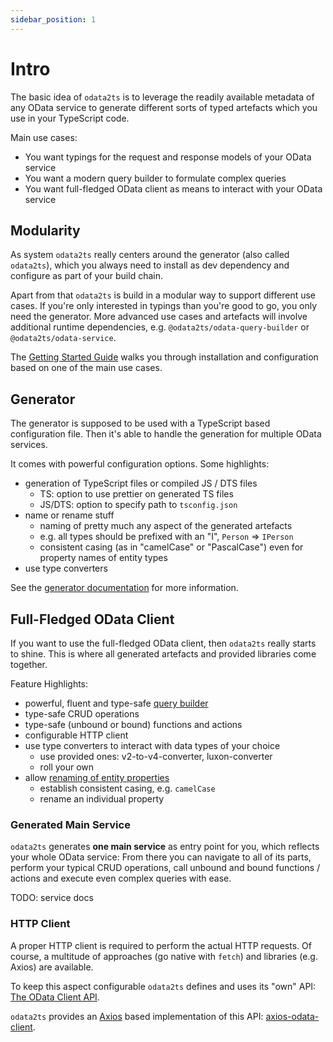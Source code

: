 ```yaml
---
sidebar_position: 1
---
```


# Intro

The basic idea of `odata2ts` is to leverage the readily available metadata of any OData service
to generate different sorts of typed artefacts which you use in your TypeScript code.

Main use cases:

- You want typings for the request and response models of your OData service
- You want a modern query builder to formulate complex queries
- You want full-fledged OData client as means to interact with your OData service

## Modularity

As system `odata2ts` really centers around the generator (also called `odata2ts`),
which you always need to install as dev dependency and configure as part of your build chain.

Apart from that `odata2ts` is build in a modular way to support different use cases.
If you're only interested in typings than you're good to go, you only need the generator.
More advanced use cases and artefacts will involve additional runtime dependencies, e.g.
`@odata2ts/odata-query-builder` or `@odata2ts/odata-service`.

The [Getting Started Guide](./category/getting-started) walks you through installation and
configuration based on one of the main use cases.

## Generator

The generator is supposed to be used with a TypeScript based configuration file.
Then it's able to handle the generation for multiple OData services.

It comes with powerful configuration options. Some highlights:

- generation of TypeScript files or compiled JS / DTS files
  - TS: option to use prettier on generated TS files
  - JS/DTS: option to specify path to `tsconfig.json`
- name or rename stuff
  - naming of pretty much any aspect of the generated artefacts
  - e.g. all types should be prefixed with an "I", `Person` => `IPerson`
  - consistent casing (as in "camelCase" or "PascalCase") even for property names of entity types
- use type converters

See the [generator documentation](./category/generator) for more information.

## Full-Fledged OData Client

If you want to use the full-fledged OData client, then `odata2ts` really starts to shine.
This is where all generated artefacts and provided libraries come together.

Feature Highlights:

- powerful, fluent and type-safe [query builder](./category/query-builder)
- type-safe CRUD operations
- type-safe (unbound or bound) functions and actions
- configurable HTTP client
- use type converters to interact with data types of your choice
  - use provided ones: v2-to-v4-converter, luxon-converter
  - roll your own
- allow [renaming of entity properties](./generator/naming)
  - establish consistent casing, e.g. `camelCase`
  - rename an individual property

### Generated Main Service

`odata2ts` generates **one main service** as entry point for you, which reflects your whole
OData service:
From there you can navigate to all of its parts, perform your typical CRUD operations,
call unbound and bound functions / actions and execute even complex queries with ease.

TODO: service docs

### HTTP Client

A proper HTTP client is required to perform the actual HTTP requests. Of course, a multitude
of approaches (go native with `fetch`) and libraries (e.g. Axios) are available.

To keep this aspect configurable `odata2ts` defines and uses its "own" API:
[The OData Client API](https://www.npmjs.com/package/@odata2ts/odata-client-api).

`odata2ts` provides an [Axios](https://axios-http.com/) based implementation of this API:
[axios-odata-client](https://www.npmjs.com/package/@odata2ts/axios-odata-client).
